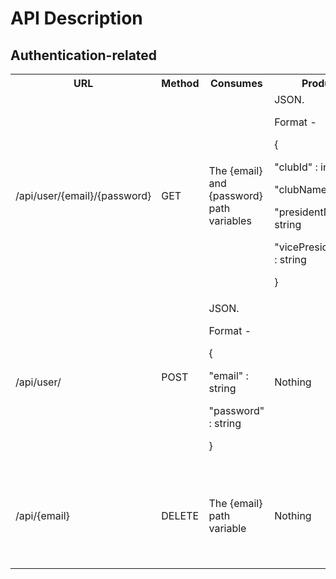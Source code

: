 # API Description

## Authentication-related

<table>
<tr>
<th>URL</th>
<th>Method</th>
<th>Consumes</th>
<th>Produces</th>
<th>Description</th>
</tr>
<tr>
<td>/api/user/{email}/{password}</td>
<td>GET</td>
<td>The {email} and {password} path variables</td>
<td>JSON.
<p>Format - </p>
<p>{</p>
<p>"clubId" : int</p>
<p>"clubName" : string</p>
<p>"presidentName" : string</p>
<p>"vicePresidentName" : string</p>
<p>}</p> 
</td>
<td>Provided that the email-password combination is correct, returns a json containing information on the club the email is linked to.</td>
</tr>
<tr>
<td>/api/user/</td>
<td>POST</p>
<td>JSON.
<p>Format - </p>
<p>{</p>
<p>"email" : string</p>
<p>"password" : string</p>
<p>}</p>
</td>
<td>Nothing</td>
<td>Adds a new user</td>
</tr>
<tr>
<td>/api/{email}</td>
<td>DELETE</td>
<td>The {email} path variable</td>
<td>Nothing</td>
<td>Deletes the user with that email AND the club associated with that user</td>
</table>
